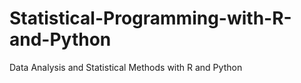 # Statistical-Programming-with-R-and-Python
Data Analysis and Statistical Methods with R and Python
